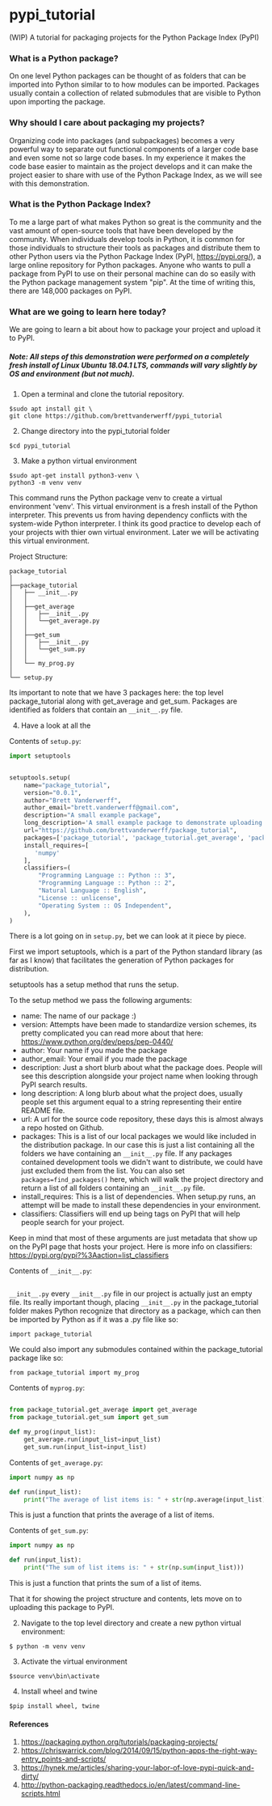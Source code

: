 # pypi_tutorial
(WIP) A tutorial for packaging projects for the Python Package Index (PyPI)


### What is a Python package?

On one level Python packages can be thought of as folders that can be imported into Python similar to to how modules can be imported. Packages usually contain a collection of related submodules that are visible to Python upon importing the package. 

### Why should I care about packaging my projects?

Organizing code into packages (and subpackages) becomes a very powerful way to separate out functional components of a larger code base and even some not so large code bases. In my experience it makes the code base easier to maintain as the project develops and it can make the project easier to share with use of the Python Package Index, as we will see with this demonstration.

### What is the Python Package Index? 

To me a large part of what makes Python so great is the community and the vast amount of open-source tools that have been developed by the community. When individuals develop tools in Python, it is common for those individuals to structure their tools as packages and distribute them to other Python users via the Python Package Index (PyPI, https://pypi.org/), a large online repository for Python packages. Anyone who wants to pull a package from PyPI to use on their personal machine can do so easily with the Python package management system "pip". At the time of writing this, there are 148,000 packages on PyPI.

### What are we going to learn here today?

We are going to learn a bit about how to package your project and upload it to PyPI. 


##### Note: All steps of this demonstration were performed on a completely fresh install of Linux Ubuntu 18.04.1 LTS, commands will vary slightly by OS and environment (but not much).


1. Open a terminal and clone the tutorial repository.

```commandline
$sudo apt install git \
git clone https://github.com/brettvanderwerff/pypi_tutorial

```

2. Change directory into the pypi_tutorial folder

```commandline
$cd pypi_tutorial
```

3. Make a python virtual environment

```commandline
$sudo apt-get install python3-venv \
python3 -m venv venv

```


This command runs the Python package venv to create a virtual environment 'venv'. This virtual environment is a fresh install of the Python interpreter. This prevents us from having dependency conflicts with the system-wide Python interpreter. I think its good practice to develop each of your projects with thier own virtual environment. Later we will be activating this virtual environment.


Project Structure:

```
package_tutorial
│
├──package_tutorial     
│   ├── __init__.py   
│   │    
│   ├──get_average
│   │   ├──__init__.py
│   │   └──get_average.py
│   │
│   ├──get_sum
│   │   ├──__init__.py
│   │   └──get_sum.py
│   │
│   └── my_prog.py 
│
└── setup.py  
```

Its important to note that we have 3 packages here: the top level package_tutorial along with get_average and get_sum. Packages are identified as folders that contain an `__init__.py` file. 


4. Have a look at all the 

Contents of `setup.py`:

```python
import setuptools


setuptools.setup(
    name="package_tutorial",
    version="0.0.1",
    author="Brett Vanderwerff",
    author_email="brett.vanderwerff@gmail.com",
    description="A small example package",
    long_description='A small example package to demonstrate uploading packages to PyPI for distribution.',
    url="https://github.com/brettvanderwerff/package_tutorial",
    packages=['package_tutorial', 'package_tutorial.get_average', 'package_tutorial.get_sum'],
    install_requires=[
       'numpy'
    ],
    classifiers=(
        "Programming Language :: Python :: 3",
        "Programming Language :: Python :: 2",
        "Natural Language :: English",
        "License :: unlicense",
        "Operating System :: OS Independent",
    ),
)
```

There is a lot going on in `setup.py`, bet we can look at it piece by piece.

First we import setuptools, which is a part of the Python standard library (as far as I know) that facilitates the generation of Python packages for distribution.

setuptools has a setup method that runs the setup. 

To the setup method we pass the following arguments: 

* name: The name of our package :)
* version: Attempts have been made to standardize version schemes, its pretty complicated you can read more about that here: https://www.python.org/dev/peps/pep-0440/
* author: Your name if you made the package
* author_email: Your email if you made the package
* description: Just a short blurb about what the package does. People will see this description alongside your project name when looking through PyPI search results. 
* long description: A long blurb about what the project does, usually people set this argument equal to a string representing their entire README file.
* url: A url for the source code repository, these days this is almost always a repo hosted on Github.
* packages: This is a list of our local packages we would like included in the distribution package. In our case this is just a list containing all the folders we have containing an `__init__.py` file. If any packages contained development tools we didn't want to distribute, we could have just excluded them from the list. You can also set `packages=find_packages()` here, which will walk the project directory and return a list of all folders containing an `__init__.py` file.
* install_requires: This is a list of dependencies. When setup.py runs, an attempt will be made to install these dependencies in your environment. 
* classifiers: Classifiers will end up being tags on PyPI that will help people search for your project.

Keep in mind that most of these arguments are just metadata that show up on the PyPI page that hosts your project. Here is more info on classifiers: https://pypi.org/pypi?%3Aaction=list_classifiers

Contents of `__init__.py`:

```python

```

`__init__.py` every `__init__.py` file in our project is actually just an empty file. Its really important though, placing `__init__.py` in the package_tutorial folder makes Python recognize that directory as a package, which can then be imported by Python as if it was a .py file like so:
 
 `import package_tutorial` 
 
 We could also import any submodules contained within the package_tutorial package like so:
 
 `from package_tutorial import my_prog`
 

Contents of `myprog.py`:

```python

from package_tutorial.get_average import get_average
from package_tutorial.get_sum import get_sum

def my_prog(input_list):
    get_average.run(input_list=input_list)
    get_sum.run(input_list=input_list)

```

Contents of `get_average.py`:

```python
import numpy as np

def run(input_list):
    print("The average of list items is: " + str(np.average(input_list)))

```
This is just a function that prints the average of a list of items.

Contents of `get_sum.py`:

```python
import numpy as np

def run(input_list):
    print("The sum of list items is: " + str(np.sum(input_list)))

```
This is just a function that prints the sum of a list of items. 

That it for showing the project structure and contents, lets move on to uploading this package to PyPI.


2. Navigate to the top level directory and create a new python virtual environment:

`$ python -m venv venv` 

3. Activate the virtual environment

`$source venv\bin\activate`

4. Install wheel and twine

`$pip install wheel, twine`




#### References

1. https://packaging.python.org/tutorials/packaging-projects/
2. https://chriswarrick.com/blog/2014/09/15/python-apps-the-right-way-entry_points-and-scripts/
3. https://hynek.me/articles/sharing-your-labor-of-love-pypi-quick-and-dirty/
4. http://python-packaging.readthedocs.io/en/latest/command-line-scripts.html



